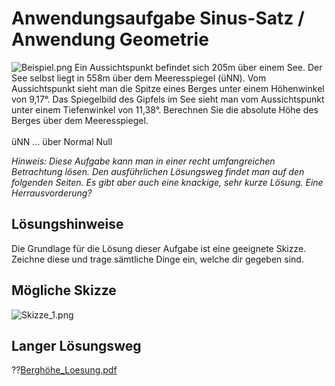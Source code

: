 <!--
author: Christian Golnik

language: de

@style
.lia-effect__circle {
    display: none !important;
}

@media (min-width: 600px) {
    .newspaper {
        column-count: 2;
        column-gap: 40px;
        column-rule: 1px solid lightblue;
    }
}

h1, h2, h3, h4, h5, h6 {
  column-span: all;
}

.cb {
    break-before: column;
}
@end

mode: Presentation

@onload
window.LIA.settings.font_size = 2
@end

-->

# Anwendungsaufgabe Sinus-Satz / Anwendung Geometrie

![Beispiel.png](https://diversewolken.ddns.net/nextcloud/index.php/s/Kddr2sBn6iGofKZ/download) Ein Aussichtspunkt befindet sich 205m über einem See. Der See selbst liegt in 558m über dem Meeresspiegel (üNN). Vom Aussichtspunkt sieht man die Spitze eines Berges unter einem Höhenwinkel von 9,17°. Das Spiegelbild des Gipfels im See sieht man vom Aussichtspunkt unter einem Tiefenwinkel von 11,38°. Berechnen Sie die absolute Höhe des Berges über dem Meeresspiegel. <br> <br> üNN ... über Normal Null

_Hinweis: Diese Aufgabe kann man in einer recht umfangreichen Betrachtung lösen. Den ausführlichen Lösungsweg findet man auf den folgenden Seiten. Es gibt aber auch eine knackige, sehr kurze Lösung. Eine Herrausvorderung?_

## Lösungshinweise

Die Grundlage für die Lösung dieser Aufgabe ist eine geeignete Skizze. Zeichne diese und trage sämtliche Dinge ein, welche dir gegeben sind.

## Mögliche Skizze

![Skizze_1.png](https://diversewolken.ddns.net/nextcloud/index.php/s/ML9E2LYFskswM9E/download)<!-- style="width: 80%" -->

## Langer Lösungsweg

??[Berghöhe_Loesung.pdf](https://diversewolken.ddns.net/nextcloud/index.php/s/eqH38SCTqsDy7A2)